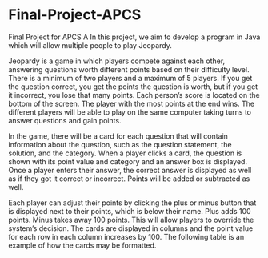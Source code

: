 # Final-Project-APCS

Final Project for APCS A
In this project, we aim to develop a program in Java which will allow multiple people to play Jeopardy.

Jeopardy is a game in which players compete against each other, answering questions worth different points based on their difficulty level. There is a minimum of two players and a maximum of 5 players. If you get the question correct, you get the points the question is worth, but if you get it incorrect, you lose that many points. Each person’s score is located on the bottom of the screen. The player with the most points at the end wins. The different players will be able to play on the same computer taking turns to answer questions and gain points.

In the game, there will be a card for each question that will contain information about the question, such as the question statement, the solution, and the category. When a player clicks a card, the question is shown with its point value and category and an answer box is displayed. Once a player enters their answer, the correct answer is displayed as well as if they got it correct or incorrect. Points will be added or subtracted as well.

Each player can adjust their points by clicking the plus or minus button that is displayed next to their points, which is below their name. Plus adds 100 points. Minus takes away 100 points. This will allow players to override the system’s decision. The cards are displayed in columns and the point value for each row in each column increases by 100. The following table is an example of how the cards may be formatted.
